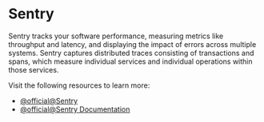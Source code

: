 # Sentry

Sentry tracks your software performance, measuring metrics like throughput and latency, and displaying the impact of errors across multiple systems. Sentry captures distributed traces consisting of transactions and spans, which measure individual services and individual operations within those services.

Visit the following resources to learn more:

- [@official@Sentry](https://sentry.io)
- [@official@Sentry Documentation](https://docs.sentry.io/)
